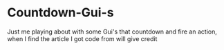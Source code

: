 # Countdown-Gui-s
Just me playing about with some Gui's that countdown and fire an action, when I find the article I got code from will give credit
